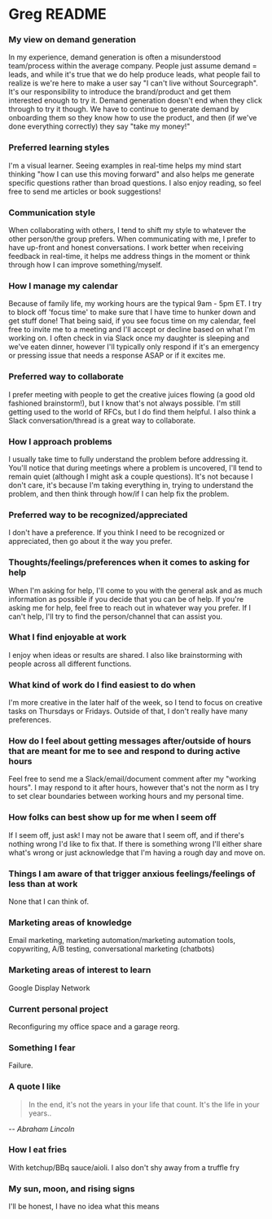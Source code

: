 # Greg README

### My view on demand generation

In my experience, demand generation is often a misunderstood team/process within the average company. People just assume demand = leads, and while it's true that we do help produce leads, what people fail to realize is we're here to make a user say "I can't live without Sourcegraph".
It's our responsibility to introduce the brand/product and get them interested enough to try it. Demand generation doesn't end when they click through to try it though. We have to continue to generate demand by onboarding them so they know how to use the product, and then (if we've done everything correctly) they say "take my money!"

### Preferred learning styles

I'm a visual learner. Seeing examples in real-time helps my mind start thinking "how I can use this moving forward" and also helps me generate specific questions rather than broad questions.
I also enjoy reading, so feel free to send me articles or book suggestions!

### Communication style

When collaborating with others, I tend to shift my style to whatever the other person/the group prefers. When communicating with me, I prefer to have up-front and honest conversations. I work better when receiving feedback in real-time, it helps me address things in the moment or think through how I can improve something/myself.

### How I manage my calendar

Because of family life, my working hours are the typical 9am - 5pm ET. I try to block off 'focus time' to make sure that I have time to hunker down and get stuff done! That being said, if you see focus time on my calendar, feel free to invite me to a meeting and I'll accept or decline based on what I'm working on. I often check in via Slack once my daughter is sleeping and we've eaten dinner, however I'll typically only respond if it's an emergency or pressing issue that needs a response ASAP or if it excites me.

### Preferred way to collaborate

I prefer meeting with people to get the creative juices flowing (a good old fashioned brainstorm!), but I know that's not always possible. I'm still getting used to the world of RFCs, but I do find them helpful. I also think a Slack conversation/thread is a great way to collaborate.

### How I approach problems

I usually take time to fully understand the problem before addressing it. You'll notice that during meetings where a problem is uncovered, I'll tend to remain quiet (although I might ask a couple questions). It's not because I don't care, it's because I'm taking everything in, trying to understand the problem, and then think through how/if I can help fix the problem.

### Preferred way to be recognized/appreciated

I don't have a preference. If you think I need to be recognized or appreciated, then go about it the way you prefer.

### Thoughts/feelings/preferences when it comes to asking for help

When I'm asking for help, I'll come to you with the general ask and as much information as possible if you decide that you can be of help. If you're asking me for help, feel free to reach out in whatever way you prefer. If I can't help, I'll try to find the person/channel that can assist you.

### What I find enjoyable at work

I enjoy when ideas or results are shared. I also like brainstorming with people across all different functions.

### What kind of work do I find easiest to do when

I'm more creative in the later half of the week, so I tend to focus on creative tasks on Thursdays or Fridays. Outside of that, I don't really have many preferences.

### How do I feel about getting messages after/outside of hours that are meant for me to see and respond to during active hours

Feel free to send me a Slack/email/document comment after my "working hours". I may respond to it after hours, however that's not the norm as I try to set clear boundaries between working hours and my personal time.

### How folks can best show up for me when I seem off

If I seem off, just ask! I may not be aware that I seem off, and if there's nothing wrong I'd like to fix that. If there is something wrong I'll either share what's wrong or just acknowledge that I'm having a rough day and move on.

### Things I am aware of that trigger anxious feelings/feelings of less than at work

None that I can think of.

### Marketing areas of knowledge

Email marketing, marketing automation/marketing automation tools, copywriting, A/B testing, conversational marketing (chatbots)

### Marketing areas of interest to learn

Google Display Network

### Current personal project

Reconfiguring my office space and a garage reorg.

### Something I fear

Failure.

### A quote I like

> In the end, it's not the years in your life that count. It's the life in your years..

-- _Abraham Lincoln_

### How I eat fries

With ketchup/BBq sauce/aioli. I also don't shy away from a truffle fry

### My sun, moon, and rising signs

I'll be honest, I have no idea what this means
